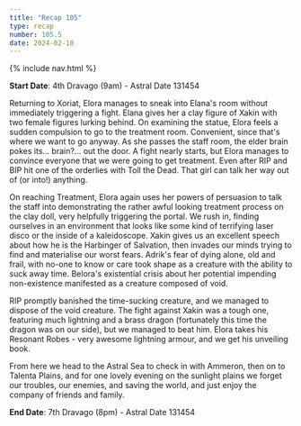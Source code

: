 ```yaml
---
title: "Recap 105"
type: recap
number: 105.5
date: 2024-02-10
---
```


{% include nav.html %}

**Start Date**: 4th Dravago (9am) - Astral Date 131454

Returning to Xoriat, Elora manages to sneak into Elana's room without immediately triggering a fight. Elana gives her a clay figure of Xakin with two female figures lurking behind. On examining the statue, Elora feels a sudden compulsion to go to the treatment room. Convenient, since that's where we want to go anyway. As she passes the staff room, the elder brain pokes its… brain?... out the door. A fight nearly starts, but Elora manages to convince everyone that we were going to get treatment. Even after RIP and BIP hit one of the orderlies with Toll the Dead. That girl can talk her way out of (or into!) anything.

On reaching Treatment, Elora again uses her powers of persuasion to talk the staff into demonstrating the rather awful looking treatment process on the clay doll, very helpfully triggering the portal. We rush in, finding ourselves in an environment that looks like some kind of terrifying laser disco or the inside of a kaleidoscope. Xakin gives us an excellent speech about how he is the Harbinger of Salvation, then invades our minds trying to find and materialise our worst fears. Adrik's fear of dying alone, old and frail, with no-one to know or care took shape as a creature with the ability to suck away time. Belora's existential crisis about her potential impending non-existence manifested as a creature composed of void.

RIP promptly banished the time-sucking creature, and we managed to dispose of the void creature. The fight against Xakin was a tough one, featuring much lightning and a brass dragon (fortunately this time the dragon was on our side), but we managed to beat him. Elora takes his Resonant Robes - very awesome lightning armour, and we get his unveiling book.

From here we head to the Astral Sea to check in with Ammeron, then on to Talenta Plains, and for one lovely evening on the sunlight plains we forget our troubles, our enemies, and saving the world, and just enjoy the company of friends and family.

**End Date**: 7th Dravago (8pm) - Astral Date 131454
